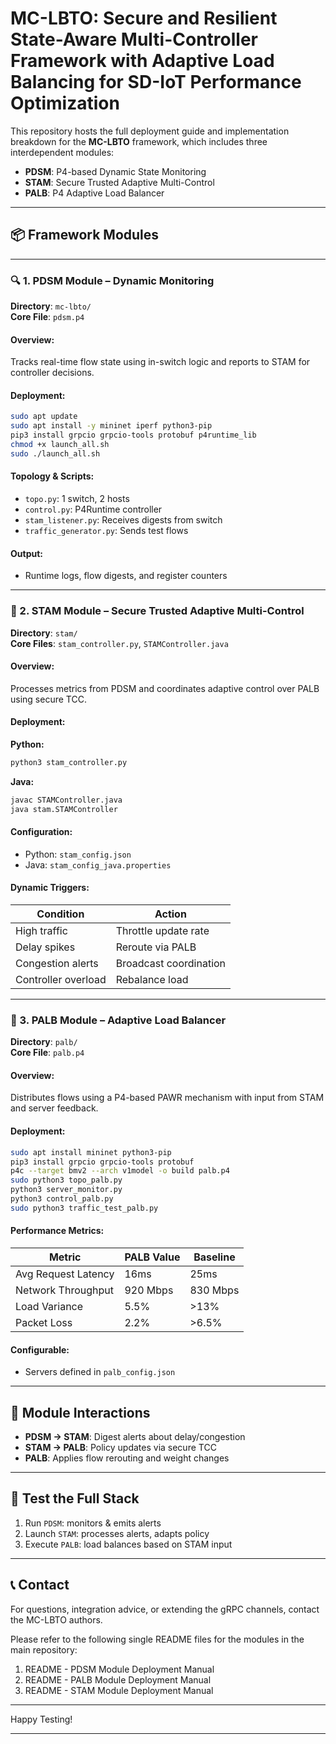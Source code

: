 
# MC-LBTO: Secure and Resilient State-Aware Multi-Controller Framework with Adaptive Load Balancing for SD-IoT Performance Optimization

This repository hosts the full deployment guide and implementation breakdown for the **MC-LBTO** framework, which includes three interdependent modules:

- **PDSM**: P4-based Dynamic State Monitoring
- **STAM**: Secure Trusted Adaptive Multi-Control
- **PALB**: P4 Adaptive Load Balancer

---

## 📦 Framework Modules

---

### 🔍 1. PDSM Module – Dynamic Monitoring

**Directory**: `mc-lbto/`  
**Core File**: `pdsm.p4`

#### Overview:
Tracks real-time flow state using in-switch logic and reports to STAM for controller decisions.

#### Deployment:

```bash
sudo apt update
sudo apt install -y mininet iperf python3-pip
pip3 install grpcio grpcio-tools protobuf p4runtime_lib
chmod +x launch_all.sh
sudo ./launch_all.sh
```

#### Topology & Scripts:
- `topo.py`: 1 switch, 2 hosts
- `control.py`: P4Runtime controller
- `stam_listener.py`: Receives digests from switch
- `traffic_generator.py`: Sends test flows

#### Output:
- Runtime logs, flow digests, and register counters

---

### 🔐 2. STAM Module – Secure Trusted Adaptive Multi-Control

**Directory**: `stam/`  
**Core Files**: `stam_controller.py`, `STAMController.java`

#### Overview:
Processes metrics from PDSM and coordinates adaptive control over PALB using secure TCC.

#### Deployment:

**Python:**

```bash
python3 stam_controller.py
```

**Java:**

```bash
javac STAMController.java
java stam.STAMController
```

#### Configuration:

- Python: `stam_config.json`
- Java: `stam_config_java.properties`

#### Dynamic Triggers:

| Condition                 | Action                                 |
|--------------------------|----------------------------------------|
| High traffic             | Throttle update rate                   |
| Delay spikes             | Reroute via PALB                       |
| Congestion alerts        | Broadcast coordination                 |
| Controller overload      | Rebalance load                         |

---

### 🧠 3. PALB Module – Adaptive Load Balancer

**Directory**: `palb/`  
**Core File**: `palb.p4`

#### Overview:
Distributes flows using a P4-based PAWR mechanism with input from STAM and server feedback.

#### Deployment:

```bash
sudo apt install mininet python3-pip
pip3 install grpcio grpcio-tools protobuf
p4c --target bmv2 --arch v1model -o build palb.p4
sudo python3 topo_palb.py
python3 server_monitor.py
python3 control_palb.py
sudo python3 traffic_test_palb.py
```

#### Performance Metrics:

| Metric                   | PALB Value | Baseline |
|--------------------------|------------|----------|
| Avg Request Latency      | 16ms       | 25ms     |
| Network Throughput       | 920 Mbps   | 830 Mbps |
| Load Variance            | 5.5%       | >13%     |
| Packet Loss              | 2.2%       | >6.5%    |

#### Configurable:

- Servers defined in `palb_config.json`

---

## 🔗 Module Interactions

- **PDSM → STAM**: Digest alerts about delay/congestion
- **STAM → PALB**: Policy updates via secure TCC
- **PALB**: Applies flow rerouting and weight changes

---

## 🧪 Test the Full Stack

1. Run `PDSM`: monitors & emits alerts
2. Launch `STAM`: processes alerts, adapts policy
3. Execute `PALB`: load balances based on STAM input

---

## 📞 Contact

For questions, integration advice, or extending the gRPC channels, contact the MC-LBTO authors.

Please refer to the following single README files for the modules in the main repository:

1. README - PDSM Module Deployment Manual
2. README - PALB Module Deployment Manual
3. README - STAM Module Deployment Manual

---

Happy Testing!

---
